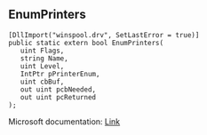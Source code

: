 ## EnumPrinters

```
[DllImport("winspool.drv", SetLastError = true)]
public static extern bool EnumPrinters(
   uint Flags,
   string Name,
   uint Level,
   IntPtr pPrinterEnum,
   uint cbBuf,
   out uint pcbNeeded,
   out uint pcReturned
);
```

Microsoft documentation: [Link](https://learn.microsoft.com/en-us/windows/win32/printdocs/enumprinters)
